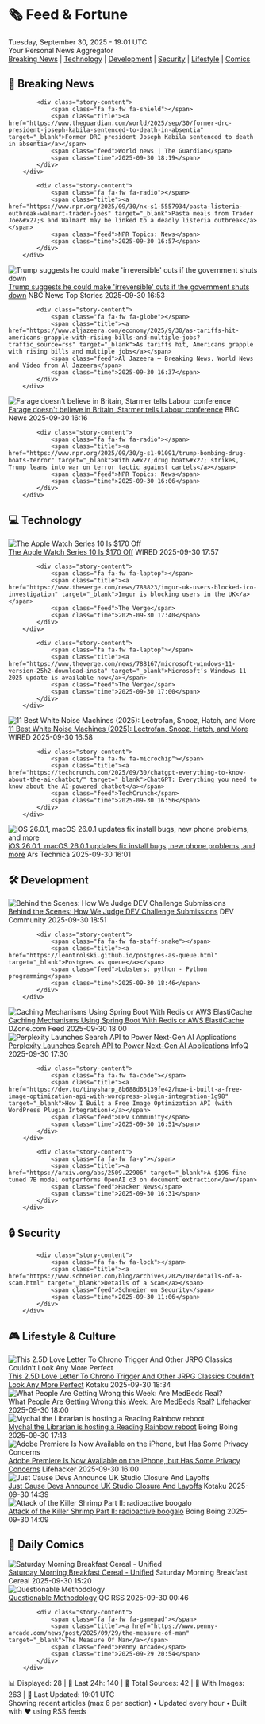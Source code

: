 <!-- Processing 54 RSS feeds at 2025-09-30 19:01:42 UTC -->
<!-- Processing: XKCD -->
<!-- Processing: Saturday Morning Breakfast Cereal -->
<!-- Processing: Garfield -->
<!-- Processing: Dilbert -->
<!-- Processing: CNN Top Stories -->
<!-- Processing: Associated Press Breaking -->
<!-- Processing: ABC News Breaking -->
<!-- Processing: NBC News Breaking -->
<!-- Processing: Guardian World News -->
<!-- Processing: Sky News World -->
<!-- Processing: O'Reilly Radar -->
<!-- Processing: WIRED -->
<!-- Processing: Lobsters Python -->
<!-- Processing: Hacker News -->
<!-- Processing: Dev.to -->
<!-- Processing: Phoronix Linux News -->
<!-- Processing: It's FOSS -->
<!-- Processing: DistroWatch -->
<!-- Processing: Linux.com -->
<!-- Processing: Red Hat Blog -->
<!-- Processing: Ubuntu Blog -->
<!-- Processing: InfoQ -->
<!-- Processing: DZone -->
<!-- Processing: Coding Horror -->
<!-- Processing: The Pragmatic Engineer -->
<!-- Processing: Lifehacker -->
<!-- Processing: Kotaku -->
<!-- Processing: Boing Boing -->
<!-- Processing: Krebs on Security -->
<!-- Generated 10 new posts out of 29 feeds processed -->
<div class="newspaper-header">
    <h1 class="newspaper-title">🗞️ Feed & Fortune</h1>
    <div class="newspaper-date">Tuesday, September 30, 2025 - 19:01 UTC</div>
    <div class="newspaper-subtitle">Your Personal News Aggregator</div>
</div>

<div class="newspaper-nav">
    <a href="#breaking">Breaking News</a> |
    <a href="#tech">Technology</a> |
    <a href="#dev">Development</a> |
    <a href="#security">Security</a> |
    <a href="#lifestyle">Lifestyle</a> |
    <a href="#webcomics">Comics</a>
</div>

<div class="news-section breaking-news" id="breaking">
<h2 class="section-header">🚨 Breaking News</h2>
<div class="stories-container">
<div class="story">
            
            <div class="story-content">
                <span class="fa fa-fw fa-shield"></span>
                <span class="title"><a href="https://www.theguardian.com/world/2025/sep/30/former-drc-president-joseph-kabila-sentenced-to-death-in-absentia" target="_blank">Former DRC president Joseph Kabila sentenced to death in absentia</a></span>
                <span class="feed">World news | The Guardian</span>
                <span class="time">2025-09-30 18:19</span>
            </div>
        </div>
<div class="story">
            
            <div class="story-content">
                <span class="fa fa-fw fa-radio"></span>
                <span class="title"><a href="https://www.npr.org/2025/09/30/nx-s1-5557934/pasta-listeria-outbreak-walmart-trader-joes" target="_blank">Pasta meals from Trader Joe&#x27;s and Walmart may be linked to a deadly listeria outbreak</a></span>
                <span class="feed">NPR Topics: News</span>
                <span class="time">2025-09-30 16:57</span>
            </div>
        </div>
<div class="story">
            <img src="https://media-cldnry.s-nbcnews.com/image/upload/t_fit_1500w/mpx/2704722219/2025_09/1759251187563_now_brk_trump_shutdown_irreversible_250930_1920x1080-0il6bu.jpg" alt="Trump suggests he could make &#x27;irreversible&#x27; cuts if the government shuts down" class="story-image" loading="lazy" onerror="this.style.display='none'">
            <div class="story-content">
                <span class="fa fa-fw fa-broadcast-tower"></span>
                <span class="title"><a href="https://www.nbcnews.com/now/video/trump-suggests-he-could-make-irreversible-cuts-if-the-government-shuts-down-248748101925" target="_blank">Trump suggests he could make &#x27;irreversible&#x27; cuts if the government shuts down</a></span>
                <span class="feed">NBC News Top Stories</span>
                <span class="time">2025-09-30 16:53</span>
            </div>
        </div>
<div class="story">
            
            <div class="story-content">
                <span class="fa fa-fw fa-globe"></span>
                <span class="title"><a href="https://www.aljazeera.com/economy/2025/9/30/as-tariffs-hit-americans-grapple-with-rising-bills-and-multiple-jobs?traffic_source=rss" target="_blank">As tariffs hit, Americans grapple with rising bills and multiple jobs</a></span>
                <span class="feed">Al Jazeera – Breaking News, World News and Video from Al Jazeera</span>
                <span class="time">2025-09-30 16:37</span>
            </div>
        </div>
<div class="story">
            <img src="https://ichef.bbci.co.uk/ace/standard/240/cpsprodpb/8728/live/ea872ce0-9e13-11f0-b741-177e3e2c2fc7.jpg" alt="Farage doesn&#x27;t believe in Britain, Starmer tells Labour conference" class="story-image" loading="lazy" onerror="this.style.display='none'">
            <div class="story-content">
                <span class="fa fa-fw fa-flag"></span>
                <span class="title"><a href="https://www.bbc.com/news/articles/c749vy43l74o?at_medium=RSS&at_campaign=rss" target="_blank">Farage doesn&#x27;t believe in Britain, Starmer tells Labour conference</a></span>
                <span class="feed">BBC News</span>
                <span class="time">2025-09-30 16:16</span>
            </div>
        </div>
<div class="story">
            
            <div class="story-content">
                <span class="fa fa-fw fa-radio"></span>
                <span class="title"><a href="https://www.npr.org/2025/09/30/g-s1-91091/trump-bombing-drug-boats-terror" target="_blank">With &#x27;drug boat&#x27; strikes, Trump leans into war on terror tactic against cartels</a></span>
                <span class="feed">NPR Topics: News</span>
                <span class="time">2025-09-30 16:06</span>
            </div>
        </div>
</div>
</div>
<div class="news-section tech-news" id="tech">
<h2 class="section-header">💻 Technology</h2>
<div class="stories-container">
<div class="story">
            <img src="https://media.wired.com/photos/68dc0f06c39f3e48235a90a5/master/pass/Save%20over%20$170%20on%20the%20Apple%20Watch%20Series%2010.png" alt="The Apple Watch Series 10 Is $170 Off" class="story-image" loading="lazy" onerror="this.style.display='none'">
            <div class="story-content">
                <span class="fa fa-fw fa-bolt"></span>
                <span class="title"><a href="https://www.wired.com/story/apple-watch-series-10-deal-1025/" target="_blank">The Apple Watch Series 10 Is $170 Off</a></span>
                <span class="feed">WIRED</span>
                <span class="time">2025-09-30 17:57</span>
            </div>
        </div>
<div class="story">
            
            <div class="story-content">
                <span class="fa fa-fw fa-laptop"></span>
                <span class="title"><a href="https://www.theverge.com/news/788823/imgur-uk-users-blocked-ico-investigation" target="_blank">Imgur is blocking users in the UK</a></span>
                <span class="feed">The Verge</span>
                <span class="time">2025-09-30 17:40</span>
            </div>
        </div>
<div class="story">
            
            <div class="story-content">
                <span class="fa fa-fw fa-laptop"></span>
                <span class="title"><a href="https://www.theverge.com/news/788167/microsoft-windows-11-version-25h2-download-insta" target="_blank">Microsoft’s Windows 11 2025 update is available now</a></span>
                <span class="feed">The Verge</span>
                <span class="time">2025-09-30 17:00</span>
            </div>
        </div>
<div class="story">
            <img src="https://media.wired.com/photos/68a7cf30e524b9c62e762847/master/pass/The%20Best%20White-Noise%20Machines%20for%20a%20Blissful%20Night%E2%80%99s%20Sleep.png" alt="11 Best White Noise Machines (2025): Lectrofan, Snooz, Hatch, and More" class="story-image" loading="lazy" onerror="this.style.display='none'">
            <div class="story-content">
                <span class="fa fa-fw fa-bolt"></span>
                <span class="title"><a href="https://www.wired.com/gallery/best-white-noise-machine/" target="_blank">11 Best White Noise Machines (2025): Lectrofan, Snooz, Hatch, and More</a></span>
                <span class="feed">WIRED</span>
                <span class="time">2025-09-30 16:58</span>
            </div>
        </div>
<div class="story">
            
            <div class="story-content">
                <span class="fa fa-fw fa-microchip"></span>
                <span class="title"><a href="https://techcrunch.com/2025/09/30/chatgpt-everything-to-know-about-the-ai-chatbot/" target="_blank">ChatGPT: Everything you need to know about the AI-powered chatbot</a></span>
                <span class="feed">TechCrunch</span>
                <span class="time">2025-09-30 16:56</span>
            </div>
        </div>
<div class="story">
            <img src="https://cdn.arstechnica.net/wp-content/uploads/2025/06/apple-os-beta-26-2025-500x500-1750706554.jpeg" alt="iOS 26.0.1, macOS 26.0.1 updates fix install bugs, new phone problems, and more" class="story-image" loading="lazy" onerror="this.style.display='none'">
            <div class="story-content">
                <span class="fa fa-fw fa-cog"></span>
                <span class="title"><a href="https://arstechnica.com/gadgets/2025/09/ios-26-0-1-macos-26-0-1-updates-fix-install-bugs-new-phone-problems-and-more/" target="_blank">iOS 26.0.1, macOS 26.0.1 updates fix install bugs, new phone problems, and more</a></span>
                <span class="feed">Ars Technica</span>
                <span class="time">2025-09-30 16:01</span>
            </div>
        </div>
</div>
</div>
<div class="news-section dev-news" id="dev">
<h2 class="section-header">🛠️ Development</h2>
<div class="stories-container">
<div class="story">
            <img src="https://media2.dev.to/dynamic/image/width=800%2Cheight=%2Cfit=scale-down%2Cgravity=auto%2Cformat=auto/https%3A%2F%2Fdev-to-uploads.s3.amazonaws.com%2Fuploads%2Forganization%2Fprofile_image%2F1%2Fd908a186-5651-4a5a-9f76-15200bc6801f.jpg" alt="Behind the Scenes: How We Judge DEV Challenge Submissions" class="story-image" loading="lazy" onerror="this.style.display='none'">
            <div class="story-content">
                <span class="fa fa-fw fa-code"></span>
                <span class="title"><a href="https://dev.to/devteam/behind-the-scenes-how-we-judge-dev-challenge-submissions-ki2" target="_blank">Behind the Scenes: How We Judge DEV Challenge Submissions</a></span>
                <span class="feed">DEV Community</span>
                <span class="time">2025-09-30 18:51</span>
            </div>
        </div>
<div class="story">
            
            <div class="story-content">
                <span class="fa fa-fw fa-staff-snake"></span>
                <span class="title"><a href="https://leontrolski.github.io/postgres-as-queue.html" target="_blank">Postgres as queue</a></span>
                <span class="feed">Lobsters: python - Python programming</span>
                <span class="time">2025-09-30 18:46</span>
            </div>
        </div>
<div class="story">
            <img src="https://dz2cdn1.dzone.com/thumbnail?fid=18668761&w=600" alt="Caching Mechanisms Using Spring Boot With Redis or AWS ElastiCache" class="story-image" loading="lazy" onerror="this.style.display='none'">
            <div class="story-content">
                <span class="fa fa-fw fa-newspaper"></span>
                <span class="title"><a href="https://dzone.com/articles/caching-spring-boot-redis-elasticache" target="_blank">Caching Mechanisms Using Spring Boot With Redis or AWS ElastiCache</a></span>
                <span class="feed">DZone.com Feed</span>
                <span class="time">2025-09-30 18:00</span>
            </div>
        </div>
<div class="story">
            <img src="https://res.infoq.com/news/2025/09/perplexity-search-api/en/headerimage/generatedHeaderImage-1759251910866.jpg" alt="Perplexity Launches Search API to Power Next-Gen AI Applications" class="story-image" loading="lazy" onerror="this.style.display='none'">
            <div class="story-content">
                <span class="fa fa-fw fa-info-circle"></span>
                <span class="title"><a href="https://www.infoq.com/news/2025/09/perplexity-search-api/?utm_campaign=infoq_content&utm_source=infoq&utm_medium=feed&utm_term=global" target="_blank">Perplexity Launches Search API to Power Next-Gen AI Applications</a></span>
                <span class="feed">InfoQ</span>
                <span class="time">2025-09-30 17:30</span>
            </div>
        </div>
<div class="story">
            
            <div class="story-content">
                <span class="fa fa-fw fa-code"></span>
                <span class="title"><a href="https://dev.to/tinysharp_8b688d65139fe42/how-i-built-a-free-image-optimization-api-with-wordpress-plugin-integration-1g98" target="_blank">How I Built a Free Image Optimization API (with WordPress Plugin Integration)</a></span>
                <span class="feed">DEV Community</span>
                <span class="time">2025-09-30 16:51</span>
            </div>
        </div>
<div class="story">
            
            <div class="story-content">
                <span class="fa fa-fw fa-y"></span>
                <span class="title"><a href="https://arxiv.org/abs/2509.22906" target="_blank">A $196 fine-tuned 7B model outperforms OpenAI o3 on document extraction</a></span>
                <span class="feed">Hacker News</span>
                <span class="time">2025-09-30 16:31</span>
            </div>
        </div>
</div>
</div>
<div class="news-section security-news" id="security">
<h2 class="section-header">🔒 Security</h2>
<div class="stories-container">
<div class="story">
            
            <div class="story-content">
                <span class="fa fa-fw fa-lock"></span>
                <span class="title"><a href="https://www.schneier.com/blog/archives/2025/09/details-of-a-scam.html" target="_blank">Details of a Scam</a></span>
                <span class="feed">Schneier on Security</span>
                <span class="time">2025-09-30 11:06</span>
            </div>
        </div>
</div>
</div>
<div class="news-section lifestyle-news" id="lifestyle">
<h2 class="section-header">🎮 Lifestyle & Culture</h2>
<div class="stories-container">
<div class="story">
            <img src="https://kotaku.com/app/uploads/2025/09/Threads-of-Time.jpg" alt="This 2.5D Love Letter To Chrono Trigger And Other JRPG Classics Couldn’t Look Any More Perfect" class="story-image" loading="lazy" onerror="this.style.display='none'">
            <div class="story-content">
                <span class="fa fa-fw fa-gamepad"></span>
                <span class="title"><a href="https://kotaku.com/threads-time-trailer-chrono-trigger-jrpg-sea-stars-2000630296" target="_blank">This 2.5D Love Letter To Chrono Trigger And Other JRPG Classics Couldn’t Look Any More Perfect</a></span>
                <span class="feed">Kotaku</span>
                <span class="time">2025-09-30 18:34</span>
            </div>
        </div>
<div class="story">
            <img src="https://lifehacker.com/imagery/articles/01K6BRAQZV311FSYVNM8D86EXM/hero-image.png" alt="What People Are Getting Wrong this Week: Are MedBeds Real?" class="story-image" loading="lazy" onerror="this.style.display='none'">
            <div class="story-content">
                <span class="fa fa-fw fa-life-ring"></span>
                <span class="title"><a href="https://lifehacker.com/entertainment/are-medbeds-real?utm_medium=RSS" target="_blank">What People Are Getting Wrong this Week: Are MedBeds Real?</a></span>
                <span class="feed">Lifehacker</span>
                <span class="time">2025-09-30 18:00</span>
            </div>
        </div>
<div class="story">
            <img src="https://i0.wp.com/boingboing.net/wp-content/uploads/2025/09/Image-YouTube-Reading-Rainbow.jpg?fit=1080%2C675&amp;quality=60&amp;ssl=1" alt="Mychal the Librarian is hosting a Reading Rainbow reboot" class="story-image" loading="lazy" onerror="this.style.display='none'">
            <div class="story-content">
                <span class="fa fa-fw fa-arrow-right"></span>
                <span class="title"><a href="https://boingboing.net/2025/09/30/mychal-the-librarian-is-hosting-a-reading-rainbow-reboot.html" target="_blank">Mychal the Librarian is hosting a Reading Rainbow reboot</a></span>
                <span class="feed">Boing Boing</span>
                <span class="time">2025-09-30 17:13</span>
            </div>
        </div>
<div class="story">
            <img src="https://lifehacker.com/imagery/articles/01K4AJ9SA1YWJ6N5FNMBQ8VZEQ/hero-image.jpg" alt="Adobe Premiere Is Now Available on the iPhone, but Has Some Privacy Concerns" class="story-image" loading="lazy" onerror="this.style.display='none'">
            <div class="story-content">
                <span class="fa fa-fw fa-life-ring"></span>
                <span class="title"><a href="https://lifehacker.com/tech/adobe-premiere-iphone-privacy-concerns?utm_medium=RSS" target="_blank">Adobe Premiere Is Now Available on the iPhone, but Has Some Privacy Concerns</a></span>
                <span class="feed">Lifehacker</span>
                <span class="time">2025-09-30 16:00</span>
            </div>
        </div>
<div class="story">
            <img src="https://kotaku.com/app/uploads/2023/10/7bfff71f25a1db278914b6e5c33a7ed8.jpg" alt="Just Cause Devs Announce UK Studio Closure And Layoffs" class="story-image" loading="lazy" onerror="this.style.display='none'">
            <div class="story-content">
                <span class="fa fa-fw fa-gamepad"></span>
                <span class="title"><a href="https://kotaku.com/just-cause-devs-announce-uk-studio-closing-and-layoffs-contraband-xbox-2000630245" target="_blank">Just Cause Devs Announce UK Studio Closure And Layoffs</a></span>
                <span class="feed">Kotaku</span>
                <span class="time">2025-09-30 14:39</span>
            </div>
        </div>
<div class="story">
            <img src="https://i0.wp.com/boingboing.net/wp-content/uploads/2025/09/Shrimp-e1759241280968.jpg?fit=600%2C340&amp;quality=60&amp;ssl=1" alt="Attack of the Killer Shrimp Part II: radioactive boogalo" class="story-image" loading="lazy" onerror="this.style.display='none'">
            <div class="story-content">
                <span class="fa fa-fw fa-arrow-right"></span>
                <span class="title"><a href="https://boingboing.net/2025/09/30/attack-of-the-killer-shrimp-part-ii-radioactive-boogalo.html" target="_blank">Attack of the Killer Shrimp Part II: radioactive boogalo</a></span>
                <span class="feed">Boing Boing</span>
                <span class="time">2025-09-30 14:09</span>
            </div>
        </div>
</div>
</div>
<div class="news-section webcomics-section" id="webcomics">
<h2 class="section-header">🎨 Daily Comics</h2>
<div class="stories-container">
<div class="story">
            <img src="https://www.smbc-comics.com/comics/1758852911-20250930.png" alt="Saturday Morning Breakfast Cereal - Unified" class="story-image" loading="lazy" onerror="this.style.display='none'">
            <div class="story-content">
                <span class="fa fa-fw fa-smile"></span>
                <span class="title"><a href="https://www.smbc-comics.com/comic/unified" target="_blank">Saturday Morning Breakfast Cereal - Unified</a></span>
                <span class="feed">Saturday Morning Breakfast Cereal</span>
                <span class="time">2025-09-30 15:20</span>
            </div>
        </div>
<div class="story">
            <img src="http://www.questionablecontent.net/comics/5668.png" alt="Questionable Methodology" class="story-image" loading="lazy" onerror="this.style.display='none'">
            <div class="story-content">
                <span class="fa fa-fw fa-music"></span>
                <span class="title"><a href="http://questionablecontent.net/view.php?comic=5668" target="_blank">Questionable Methodology</a></span>
                <span class="feed">QC RSS</span>
                <span class="time">2025-09-30 00:46</span>
            </div>
        </div>
<div class="story">
            
            <div class="story-content">
                <span class="fa fa-fw fa-gamepad"></span>
                <span class="title"><a href="https://www.penny-arcade.com/news/post/2025/09/29/the-measure-of-man" target="_blank">The Measure Of Man</a></span>
                <span class="feed">Penny Arcade</span>
                <span class="time">2025-09-29 20:54</span>
            </div>
        </div>
</div>
</div>

<div class="newspaper-footer">
    <div class="stats">
        📊 Displayed: 28 | 📅 Last 24h: 140 | 📡 Total Sources: 42 | 📸 With Images: 263 |
        🔄 Last Updated: 19:01 UTC
    </div>
    <div class="footer-note">
        Showing recent articles (max 6 per section) • Updated every hour • Built with ❤️ using RSS feeds
    </div>
</div>
